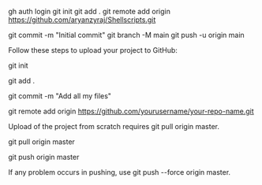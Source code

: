 gh auth login
git init
git add .
git remote add origin https://github.com/aryanzyraj/Shellscripts.git

git commit -m "Initial commit"
git branch -M main
git push -u origin main

Follow these steps to upload your project to GitHub:

git init

git add .

git commit -m "Add all my files"

git remote add origin https://github.com/yourusername/your-repo-name.git

Upload of the project from scratch requires git pull origin master.

git pull origin master

git push origin master

If any problem occurs in pushing, use git push --force origin master.
